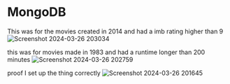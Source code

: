 # MongoDB
This was for the movies created in 2014 and had a imb rating higher than 9
![Screenshot 2024-03-26 203034](https://github.com/cstomp/MongoDB/assets/98862811/9e5ef43e-bce5-45af-8757-f92efed362d3)

this was for movies made in 1983 and had a runtime longer than 200 minutes
![Screenshot 2024-03-26 202759](https://github.com/cstomp/MongoDB/assets/98862811/3be9a8e7-cfab-4f1d-b77d-cd060ab74115)

proof I set up the thing correctly
![Screenshot 2024-03-26 201645](https://github.com/cstomp/MongoDB/assets/98862811/9f03a0b2-d6c5-400a-b5aa-8875bd91c7a9)
